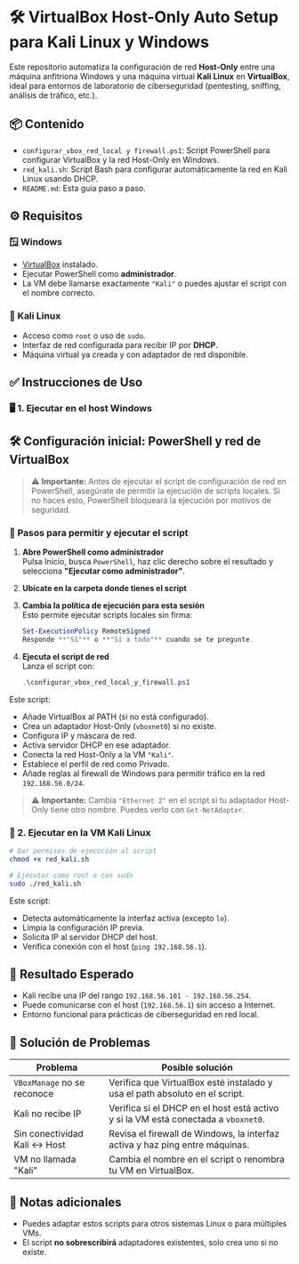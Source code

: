 # 🛠️ VirtualBox Host-Only Auto Setup para Kali Linux y Windows

Este repositorio automatiza la configuración de red **Host-Only** entre una máquina anfitriona Windows y una máquina virtual **Kali Linux** en **VirtualBox**, ideal para entornos de laboratorio de ciberseguridad (pentesting, sniffing, análisis de tráfico, etc.).



## 📦 Contenido

- `configurar_vbox_red_local y firewall.ps1`: Script PowerShell para configurar VirtualBox y la red Host-Only en Windows.
- `red_kali.sh`: Script Bash para configurar automáticamente la red en Kali Linux usando DHCP.
- `README.md`: Esta guía paso a paso.



## ⚙️ Requisitos

### 🪟 Windows

- [VirtualBox](https://www.virtualbox.org/) instalado.
- Ejecutar PowerShell como **administrador**.
- La VM debe llamarse exactamente `"Kali"` o puedes ajustar el script con el nombre correcto.

### 🐧 Kali Linux

- Acceso como `root` o uso de `sudo`.
- Interfaz de red configurada para recibir IP por **DHCP**.
- Máquina virtual ya creada y con adaptador de red disponible.



## ✅ Instrucciones de Uso

### 🖥️ 1. Ejecutar en el host Windows

## 🛠️ Configuración inicial: PowerShell y red de VirtualBox

> ⚠️ **Importante:** Antes de ejecutar el script de configuración de red en PowerShell, asegúrate de permitir la ejecución de scripts locales. Si no haces esto, PowerShell bloqueará la ejecución por motivos de seguridad.

### 📌 Pasos para permitir y ejecutar el script

1. **Abre PowerShell como administrador**  
   Pulsa Inicio, busca `PowerShell`, haz clic derecho sobre el resultado y selecciona **"Ejecutar como administrador"**.

2. **Ubícate en la carpeta donde tienes el script**

3. **Cambia la política de ejecución para esta sesión**  
   Esto permite ejecutar scripts locales sin firma:

   ```powershell
   Set-ExecutionPolicy RemoteSigned
   Responde **"Sí"** o **"Sí a todo"** cuando se te pregunte.

4. **Ejecuta el script de red**  
   Lanza el script con:

   ```powershell
   .\configurar_vbox_red_local_y_firewall.ps1

Este script:

- Añade VirtualBox al PATH (si no está configurado).
- Crea un adaptador Host-Only (`vboxnet0`) si no existe.
- Configura IP y máscara de red.
- Activa servidor DHCP en ese adaptador.
- Conecta la red Host-Only a la VM `"Kali"`.
- Establece el perfil de red como Privado.
- Añade reglas al firewall de Windows para permitir tráfico en la red `192.168.56.0/24`.

> ⚠️ **Importante:** Cambia `"Ethernet 2"` en el script si tu adaptador Host-Only tiene otro nombre. Puedes verlo con `Get-NetAdapter`.



### 🐧 2. Ejecutar en la VM Kali Linux

```bash
# Dar permisos de ejecución al script
chmod +x red_kali.sh

# Ejecutar como root o con sudo
sudo ./red_kali.sh
```

Este script:

- Detecta automáticamente la interfaz activa (excepto `lo`).
- Limpia la configuración IP previa.
- Solicita IP al servidor DHCP del host.
- Verifica conexión con el host (`ping 192.168.56.1`).



## 🎯 Resultado Esperado

- Kali recibe una IP del rango `192.168.56.101 - 192.168.56.254`.
- Puede comunicarse con el host (`192.168.56.1`) sin acceso a Internet.
- Entorno funcional para prácticas de ciberseguridad en red local.



## 🧰 Solución de Problemas

| Problema                                 | Posible solución |
|------------------------------------------|------------------|
| `VBoxManage` no se reconoce              | Verifica que VirtualBox esté instalado y usa el path absoluto en el script. |
| Kali no recibe IP                       | Verifica si el DHCP en el host está activo y si la VM está conectada a `vboxnet0`. |
| Sin conectividad Kali ↔ Host            | Revisa el firewall de Windows, la interfaz activa y haz ping entre máquinas. |
| VM no llamada "Kali"                    | Cambia el nombre en el script o renombra tu VM en VirtualBox. |



## 📎 Notas adicionales

- Puedes adaptar estos scripts para otros sistemas Linux o para múltiples VMs.
- El script **no sobrescribirá** adaptadores existentes, solo crea uno si no existe.
